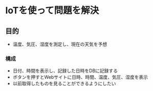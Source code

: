 # IoTを使って問題を解決
## 目的
* 温度、気圧、湿度を測定し、現在の天気を予想
### 構成
* 日付、時間を表示し、記録した日時をDBに記録する
* ボタンを押すとWebサイトに日時、時間、温度、気圧、湿度を表示
* 以前取得したものを見ることができるようにしたい
